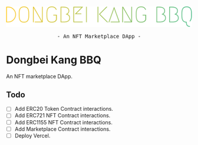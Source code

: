<p></p>
<p align="center">
  <a href="https://github.com/heybrostudio/nextjs-starter">
    <img alt="Next.js starter template" src="./.github/logo.svg" width="600">
  </a>
</p>
<p align="center">
  <samp>- An NFT Marketplace DApp - </samp>
</p>

# Dongbei Kang BBQ

An NFT marketplace DApp.

## Todo

- [ ] Add ERC20 Token Contract interactions.
- [ ] Add ERC721 NFT Contract interactions.
- [ ] Add ERC1155 NFT Contract interactions.
- [ ] Add Marketplace Contract interactions.
- [ ] Deploy Vercel.
